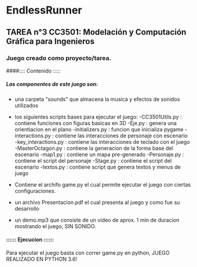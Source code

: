 # EndlessRunner
## TAREA n°3 CC3501: Modelación y Computación Gráfica para Ingenieros
### Juego creado como proyecto/tarea.

####:::: Contenido :::::
##### Las componentes de este juego son:
- una carpeta "sounds" que almacena la musica y efectos de sonidos utilizados
- los siguientes scripts bases para ejecutar el juego:
    -CC3501Utils.py : contiene funciones con figuras basicas en 3D
    -Eje.py : genera una orientiacion en el plano
    -initializers.py : funcion que inicializa pygame
    -interactions.py : contiene las interacciones de personaje con escenario
    -key_interactions.py : contiene las interacciones de teclado con el juego
    -MasterOctagon.py : contiene la generacion de la forma base del escenario
    -map1.py : contiene un mapa pre-generado
    -Personaje.py : contiene el script del personaje
    -Stage.py : contiene el script del escenario
    -textos.py : contiene script que genera textos y menus de juego
    
 - Contiene el archifo game.py el cual permite ejecutar el juego con ciertas configuraciones.
 - un archivo Presentacion.pdf el cual presenta al juego y como fue su desarrollo
 - un demo.mp3 que consiste de un video de aprox. 1 min de duracion mostrando el juego, SIN SONIDO.
 
#### :::::: Ejecucion ::::::

Para ejecutar el juego basta con correr game.py en python, JUEGO REALIZADO EN PYTHON 3.6!

